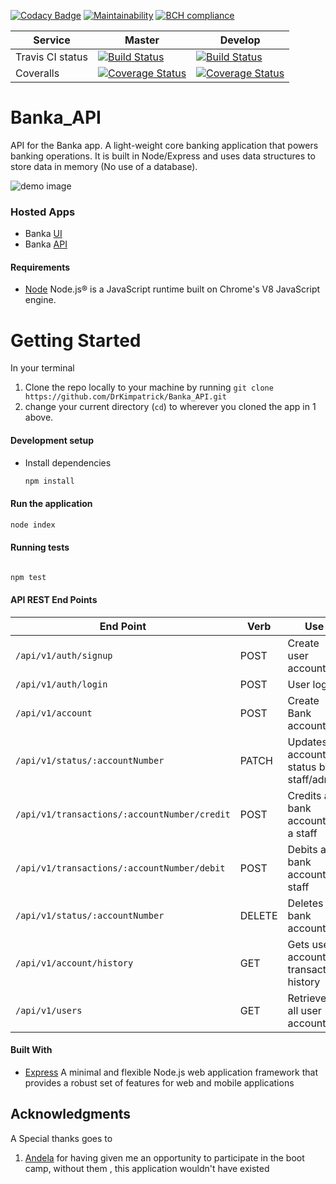 [![Codacy Badge](https://api.codacy.com/project/badge/Grade/b17ed77107bf4f5bac3893a179e4f029)](https://www.codacy.com/app/DrKimpatrick/Banka_API_DS?utm_source=github.com&utm_medium=referral&utm_content=DrKimpatrick/Banka_API_DS&utm_campaign=Badge_Grade) [![Maintainability](https://api.codeclimate.com/v1/badges/0e677c99db0df32b2c75/maintainability)](https://codeclimate.com/github/DrKimpatrick/Banka_API_DS/maintainability) [![BCH compliance](https://bettercodehub.com/edge/badge/DrKimpatrick/Banka_API_DS?branch=develop)](https://bettercodehub.com/)

| Service          | Master                                                                                                                                                                         | Develop                                                                                                                                                                          |
| ---------------- | ------------------------------------------------------------------------------------------------------------------------------------------------------------------------------ | -------------------------------------------------------------------------------------------------------------------------------------------------------------------------------- |
| Travis CI status | [![Build Status](https://travis-ci.org/DrKimpatrick/Banka_API_DS.svg?branch=master)](https://travis-ci.org/DrKimpatrick/Banka_API_DS)                                          | [![Build Status](https://travis-ci.org/DrKimpatrick/Banka_API_DS.svg?branch=develop)](https://travis-ci.org/DrKimpatrick/Banka_API_DS)                                           |
| Coveralls        | [![Coverage Status](https://coveralls.io/repos/github/DrKimpatrick/Banka_API_DS/badge.svg?branch=master)](https://coveralls.io/github/DrKimpatrick/Banka_API_DS?branch=master) | [![Coverage Status](https://coveralls.io/repos/github/DrKimpatrick/Banka_API_DS/badge.svg?branch=develop)](https://coveralls.io/github/DrKimpatrick/Banka_API_DS?branch=develop) |

# Banka_API

API for the Banka app. A light-weight core banking application that powers banking operations. It is built in Node/Express and uses data structures to store data in memory (No use of a database).

![demo image](demo.gif "Demo")

### Hosted Apps

- Banka [UI](https://drkimpatrick.github.io/Banka/UI/)
- Banka [API](https://bankaapi.herokuapp.com/)

#### Requirements

- [Node](https://nodejs.org/en/) Node.js® is a JavaScript runtime built on Chrome's V8 JavaScript engine.

# Getting Started

In your terminal

1. Clone the repo locally to your machine by running `git clone https://github.com/DrKimpatrick/Banka_API.git`
2. change your current directory (`cd`) to wherever you cloned the app in 1 above.

#### Development setup

- Install dependencies
  ```bash
  npm install
  ```

#### Run the application

```bash
node index
```

#### Running tests

```bash

npm test

```

#### API REST End Points

| End Point                                    | Verb   | Use                                   |
| -------------------------------------------- | ------ | ------------------------------------- |
| `/api/v1/auth/signup`                        | POST   | Create user account                   |
| `/api/v1/auth/login`                         | POST   | User login                            |
| `/api/v1/account`                            | POST   | Create Bank account                   |
| `/api/v1/status/:accountNumber`              | PATCH  | Updates account status by staff/admin |
| `/api/v1/transactions/:accountNumber/credit` | POST   | Credits a bank account by a staff     |
| `/api/v1/transactions/:accountNumber/debit`  | POST   | Debits a bank account by staff        |
| `/api/v1/status/:accountNumber`              | DELETE | Deletes a bank account                |
| `/api/v1/account/history`                    | GET    | Gets user account transaction history |
| `/api/v1/users`                              | GET    | Retrieves all user accounts           |

#### Built With

- [Express](https://expressjs.com/) A minimal and flexible Node.js web application framework that provides a robust set of features for web and mobile applications

## Acknowledgments

A Special thanks goes to

1. [Andela](https://andela.com/) for having given me an opportunity to participate in the boot camp, without them , this application wouldn't have existed
